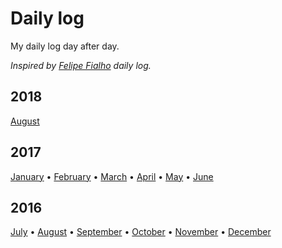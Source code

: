 # Daily log

My daily log day after day.

*Inspired by [Felipe Fialho](https://github.com/lfeh/dailylog) daily log.*

## 2018
[August](/log/2018/08/README.md)

## 2017

[January](/log/2017/01/README.md) • [February](/log/2017/02/README.md) • [March](/log/2017/03/README.md) • [April](/log/2017/04/README.md) • [May](/log/2017/05/README.md) • [June](/log/2017/06/README.md)

## 2016

[July](/log/2016/07/README.md) • [August](/log/2016/08/README.md) • [September](/log/2016/09/README.md) • [October](/log/2016/10/README.md) • [November](/log/2016/11/README.md) • [December](/log/2016/12/README.md)